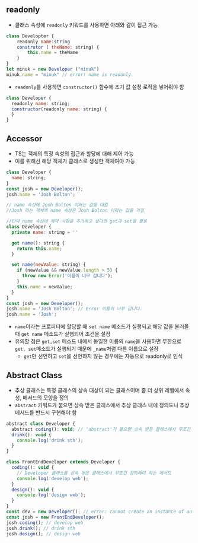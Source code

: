 ## readonly

- 클래스 속성에 `readonly` 키워드를 사용하면 아래와 같이 접근 가능

```javascript
class Developter {
    readonly name:string
    construtor ( theName: string) {
        this.name = theName
    }
}
let minuk = new Developer ("minuk")
minuk.name = "minuk" // error! name is readonly.
```

- `readonly`를 사용하면 `constructor()` 함수에 초기 값 설정 로직을 넣어줘야 함

```javascript
class Developer {
  readonly name: string;
  constructor(readonly name: string) {
  }
}
```

## Accessor

- TS는 객체의 특정 속성의 접근과 할당에 대해 제어 가능
- 이를 위해선 해당 객체가 클래스로 생성한 객체여야 가능

```javascript
class Developer {
  name: string;
}
const josh = new Developer();
josh.name = 'Josh Bolton';

// name 속성에 Josh Bolton 이라는 값을 대입
//Josh 라는 객체의 name 속성은 Josh Bolton 이라는 값을 가짐

//만약 name 속성에 제약 사항을 추가하고 싶다면 get과 set을 활용
class Developer {
  private name: string = ''

  get name(): string {
    return this.name;
  }

  set name(newValue: string) {
    if (newValue && newValue.length > 5) {
      throw new Error('이름이 너무 깁니다');
    }
    this.name = newValue;
  }
}
const josh = new Developer();
josh.name = 'Josh Bolton'; // Error 이름이 너무 깁니다.
josh.name = 'Josh';

```

- `name`이라는 프로퍼티에 할당할 때 `set name` 메소드가 실행되고 해당 값을 불러올때 `get name` 메소드가 실행되어 조건을 설정
- 유의할 점은 `get,set` 메소드 내에서 동일한 이름의 `name`을 사용하면 무한으로` get, set`메소드가 실행되기 때문에 `_name`처럼 다른 이름으로 설정
  - `get`만 선언하고 `set`을 선언하지 않는 경우에는 자동으로 readonly로 인식

## Abstract Class

- 추상 클래스는 특정 클래스의 상속 대상이 되는 클래스이며 좀 더 상위 레벨에서 속성, 메서드의 모양을 정의
- `abstract` 키워드가 붙으면 상속 받은 클래스에서 추상 클래스 내에 정의도니 추상 메서드를 반드시 구현해야 함

```javascript
abstract class Developer {
  abstract coding(): void; // 'abstract'가 붙으면 상속 받은 클래스에서 무조건 구현해야 함
  drink(): void {
    console.log('drink sth');
  }
}

class FrontEndDeveloper extends Developer {
  coding(): void {
    // Developer 클래스를 상속 받은 클래스에서 무조건 정의해야 하는 메서드
    console.log('develop web');
  }
  design(): void {
    console.log('design web');
  }
}
const dev = new Developer(); // error: cannot create an instance of an abstract class
const josh = new FrontEndDeveloper();
josh.coding(); // develop web
josh.drink(); // drink sth
josh.design(); // design web
```
